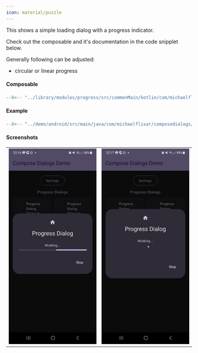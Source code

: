 ```yaml
---
icon: material/puzzle
---
```


This shows a simple loading dialog with a progress indicator.

Check out the composable and it's documentation in the code snipplet below.

Generally following can be adjusted:

* circular or linear progress

#### Composable

```kotlin
--8<-- "../library/modules/progress/src/commonMain/kotlin/com/michaelflisar/composedialogs/dialogs/progress/DialogProgress.kt:constructor"
```

#### Example

```kotlin
--8<-- "../demo/android/src/main/java/com/michaelflisar/composedialogs/demo/demos/ProgressDemos.kt:demo"
```

#### Screenshots

| |                                                           |
|-|-----------------------------------------------------------|
| ![Screenshot](../screenshots/progress/demo_progress1.jpg) | ![Screenshot](../screenshots/progress/demo_progress2.jpg) |